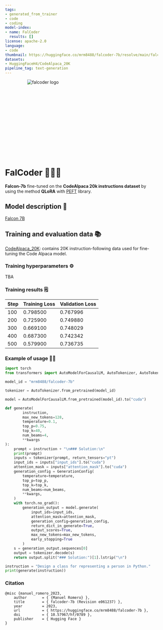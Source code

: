 ```yaml
---
tags:
- generated_from_trainer
- code
- coding
model-index:
- name: FalCoder
  results: []
license: apache-2.0
language:
- code
thumbnail: https://huggingface.co/mrm8488/falcoder-7b/resolve/main/falcoder.png
datasets:
- HuggingFaceH4/CodeAlpaca_20K
pipeline_tag: text-generation
---
```


<div style="text-align:center;width:250px;height:250px;">
    <img src="https://huggingface.co/mrm8488/falcoder-7b/resolve/main/falcoder.png" alt="falcoder logo"">
</div>

<!-- This model card has been generated automatically according to the information the Trainer had access to. You
should probably proofread and complete it, then remove this comment. -->

# FalCoder 🦅👩‍💻
**Falcon-7b** fine-tuned on the **CodeAlpaca 20k instructions dataset** by using the method **QLoRA** with [PEFT](https://github.com/huggingface/peft) library.

## Model description 🧠

[Falcon 7B](https://huggingface.co/tiiuae/falcon-7b)


## Training and evaluation data 📚

[CodeAlpaca_20K](https://huggingface.co/datasets/HuggingFaceH4/CodeAlpaca_20K): contains 20K instruction-following data used for fine-tuning the Code Alpaca model.


### Training hyperparameters ⚙

TBA

### Training results 🗒️

| Step | Training Loss | Validation Loss |
|------|---------------|-----------------|
| 100  | 0.798500      | 0.767996        |
| 200  | 0.725900      | 0.749880        |
| 300  | 0.669100      | 0.748029        |
| 400  | 0.687300      | 0.742342        |
| 500  | 0.579900      | 0.736735        |



### Example of usage 👩‍💻
```py
import torch
from transformers import AutoModelForCausalLM, AutoTokenizer, AutoTokenizer

model_id = "mrm8488/falcoder-7b"

tokenizer = AutoTokenizer.from_pretrained(model_id)

model = AutoModelForCausalLM.from_pretrained(model_id).to("cuda")

def generate(
        instruction,
        max_new_tokens=128,
        temperature=0.1,
        top_p=0.75,
        top_k=40,
        num_beams=4,
        **kwargs
):
    prompt = instruction + "\n### Solution:\n"
    print(prompt)
    inputs = tokenizer(prompt, return_tensors="pt")
    input_ids = inputs["input_ids"].to("cuda")
    attention_mask = inputs["attention_mask"].to("cuda")
    generation_config = GenerationConfig(
        temperature=temperature,
        top_p=top_p,
        top_k=top_k,
        num_beams=num_beams,
        **kwargs,
    )
    with torch.no_grad():
        generation_output = model.generate(
            input_ids=input_ids,
            attention_mask=attention_mask,
            generation_config=generation_config,
            return_dict_in_generate=True,
            output_scores=True,
            max_new_tokens=max_new_tokens,
            early_stopping=True
        )
    s = generation_output.sequences[0]
    output = tokenizer.decode(s)
    return output.split("### Solution:")[1].lstrip("\n")

instruction = "Design a class for representing a person in Python."
print(generate(instruction))
```

### Citation
```
@misc {manuel_romero_2023,
	author       = { {Manuel Romero} },
	title        = { falcoder-7b (Revision e061237) },
	year         = 2023,
	url          = { https://huggingface.co/mrm8488/falcoder-7b },
	doi          = { 10.57967/hf/0789 },
	publisher    = { Hugging Face }
}
```
